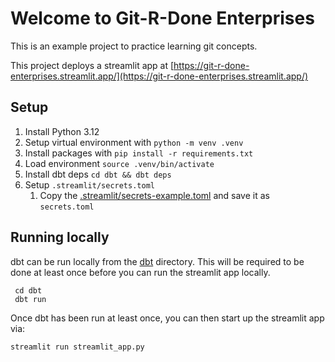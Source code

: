 # Welcome to Git-R-Done Enterprises

This is an example project to practice learning git concepts.

This project deploys a streamlit app at [https://git-r-done-enterprises.streamlit.app/](https://git-r-done-enterprises.streamlit.app/)

## Setup

1. Install Python 3.12
2. Setup virtual environment with `python -m venv .venv`
3. Install packages with `pip install -r requirements.txt`
4. Load environment `source .venv/bin/activate`
5. Install dbt deps `cd dbt && dbt deps`
6. Setup `.streamlit/secrets.toml`
   1. Copy the [.streamlit/secrets-example.toml](.streamlit/secrets-example.toml) and save it as `secrets.toml`

## Running locally

dbt can be run locally from the [dbt](dbt/) directory. This will be required to be done at least once before you can run the streamlit app locally.

     cd dbt
     dbt run

Once dbt has been run at least once, you can then start up the streamlit app via:

    streamlit run streamlit_app.py

